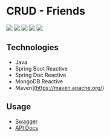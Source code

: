 # CRUD - Friends

![](https://img.shields.io/badge/Status-Em%20desenvolvimento-orange)
![](https://img.shields.io/badge/Autor-Daniel%20Wisky-brightgreen)
![](https://img.shields.io/badge/Language-Kotlin-brightgreen)
![](https://img.shields.io/badge/Framework-Spring%20Boot-brightgreen)
![](https://img.shields.io/badge/Arquitetura-Clean%20Arch-brightgreen)

## Technologies

* Java
* Spring Boot Reactive
* Spring Doc Reactive
* MongoDB Reactive
* Maven](https://maven.apache.org/)

## Usage

* [Swagger](http://localhost:8080/swagger-ui/index.html)
* [API Docs](http://localhost:8080/v3/api-docs)